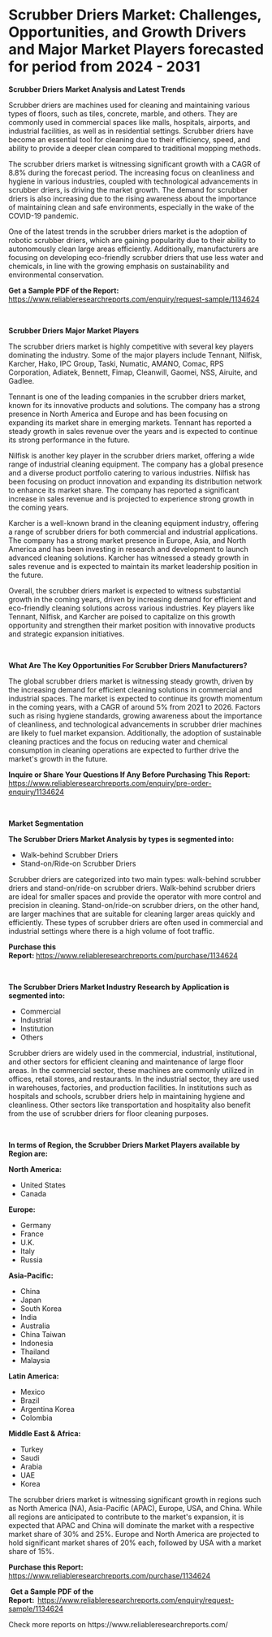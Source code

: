 <p><h1>Scrubber Driers Market: Challenges, Opportunities, and Growth Drivers and Major Market Players forecasted for period from 2024 - 2031</h1></p><p><strong>Scrubber Driers Market Analysis and Latest Trends</strong></p>
<p><p>Scrubber driers are machines used for cleaning and maintaining various types of floors, such as tiles, concrete, marble, and others. They are commonly used in commercial spaces like malls, hospitals, airports, and industrial facilities, as well as in residential settings. Scrubber driers have become an essential tool for cleaning due to their efficiency, speed, and ability to provide a deeper clean compared to traditional mopping methods.</p><p>The scrubber driers market is witnessing significant growth with a CAGR of 8.8% during the forecast period. The increasing focus on cleanliness and hygiene in various industries, coupled with technological advancements in scrubber driers, is driving the market growth. The demand for scrubber driers is also increasing due to the rising awareness about the importance of maintaining clean and safe environments, especially in the wake of the COVID-19 pandemic.</p><p>One of the latest trends in the scrubber driers market is the adoption of robotic scrubber driers, which are gaining popularity due to their ability to autonomously clean large areas efficiently. Additionally, manufacturers are focusing on developing eco-friendly scrubber driers that use less water and chemicals, in line with the growing emphasis on sustainability and environmental conservation.</p></p>
<p><strong>Get a Sample PDF of the Report:&nbsp;</strong> <a href="https://www.reliableresearchreports.com/enquiry/request-sample/1134624">https://www.reliableresearchreports.com/enquiry/request-sample/1134624</a></p>
<p>&nbsp;</p>
<p><strong>Scrubber Driers Major Market Players</strong></p>
<p><p>The scrubber driers market is highly competitive with several key players dominating the industry. Some of the major players include Tennant, Nilfisk, Karcher, Hako, IPC Group, Taski, Numatic, AMANO, Comac, RPS Corporation, Adiatek, Bennett, Fimap, Cleanwill, Gaomei, NSS, Airuite, and Gadlee. </p><p>Tennant is one of the leading companies in the scrubber driers market, known for its innovative products and solutions. The company has a strong presence in North America and Europe and has been focusing on expanding its market share in emerging markets. Tennant has reported a steady growth in sales revenue over the years and is expected to continue its strong performance in the future.</p><p>Nilfisk is another key player in the scrubber driers market, offering a wide range of industrial cleaning equipment. The company has a global presence and a diverse product portfolio catering to various industries. Nilfisk has been focusing on product innovation and expanding its distribution network to enhance its market share. The company has reported a significant increase in sales revenue and is projected to experience strong growth in the coming years.</p><p>Karcher is a well-known brand in the cleaning equipment industry, offering a range of scrubber driers for both commercial and industrial applications. The company has a strong market presence in Europe, Asia, and North America and has been investing in research and development to launch advanced cleaning solutions. Karcher has witnessed a steady growth in sales revenue and is expected to maintain its market leadership position in the future.</p><p>Overall, the scrubber driers market is expected to witness substantial growth in the coming years, driven by increasing demand for efficient and eco-friendly cleaning solutions across various industries. Key players like Tennant, Nilfisk, and Karcher are poised to capitalize on this growth opportunity and strengthen their market position with innovative products and strategic expansion initiatives.</p></p>
<p>&nbsp;</p>
<p><strong>What Are The Key Opportunities For Scrubber Driers Manufacturers?</strong></p>
<p><p>The global scrubber driers market is witnessing steady growth, driven by the increasing demand for efficient cleaning solutions in commercial and industrial spaces. The market is expected to continue its growth momentum in the coming years, with a CAGR of around 5% from 2021 to 2026. Factors such as rising hygiene standards, growing awareness about the importance of cleanliness, and technological advancements in scrubber drier machines are likely to fuel market expansion. Additionally, the adoption of sustainable cleaning practices and the focus on reducing water and chemical consumption in cleaning operations are expected to further drive the market's growth in the future.</p></p>
<p><strong>Inquire or Share Your Questions If Any Before Purchasing This Report:</strong> <a href="https://www.reliableresearchreports.com/enquiry/pre-order-enquiry/1134624">https://www.reliableresearchreports.com/enquiry/pre-order-enquiry/1134624</a></p>
<p>&nbsp;</p>
<p><strong>Market Segmentation</strong></p>
<p><strong>The Scrubber Driers Market Analysis by types is segmented into:</strong></p>
<p><ul><li>Walk-behind Scrubber Driers</li><li>Stand-on/Ride-on Scrubber Driers</li></ul></p>
<p><p>Scrubber driers are categorized into two main types: walk-behind scrubber driers and stand-on/ride-on scrubber driers. Walk-behind scrubber driers are ideal for smaller spaces and provide the operator with more control and precision in cleaning. Stand-on/ride-on scrubber driers, on the other hand, are larger machines that are suitable for cleaning larger areas quickly and efficiently. These types of scrubber driers are often used in commercial and industrial settings where there is a high volume of foot traffic.</p></p>
<p><strong>Purchase this Report:&nbsp;</strong><a href="https://www.reliableresearchreports.com/purchase/1134624">https://www.reliableresearchreports.com/purchase/1134624</a></p>
<p>&nbsp;</p>
<p><strong>The Scrubber Driers Market Industry Research by Application is segmented into:</strong></p>
<p><ul><li>Commercial</li><li>Industrial</li><li>Institution</li><li>Others</li></ul></p>
<p><p>Scrubber driers are widely used in the commercial, industrial, institutional, and other sectors for efficient cleaning and maintenance of large floor areas. In the commercial sector, these machines are commonly utilized in offices, retail stores, and restaurants. In the industrial sector, they are used in warehouses, factories, and production facilities. In institutions such as hospitals and schools, scrubber driers help in maintaining hygiene and cleanliness. Other sectors like transportation and hospitality also benefit from the use of scrubber driers for floor cleaning purposes.</p></p>
<p>&nbsp;</p>
<p><strong>In terms of Region, the Scrubber Driers Market Players available by Region are:</strong></p>
<p>
    <p> <strong> North America: </strong>
        <ul>
            <li>United States</li>
            <li>Canada</li>
        </ul>
        </p> 
    <p> <strong> Europe: </strong>
        <ul>
            <li>Germany</li>
            <li>France</li>
            <li>U.K.</li>
            <li>Italy</li>
            <li>Russia</li>
        </ul>
        </p> 
    <p> <strong> Asia-Pacific: </strong>
        <ul>
            <li>China</li>
            <li>Japan</li>
            <li>South Korea</li>
            <li>India</li>
            <li>Australia</li>
            <li>China Taiwan</li>
            <li>Indonesia</li>
            <li>Thailand</li>
            <li>Malaysia</li>
        </ul>
        </p> 
    <p> <strong> Latin America: </strong>
        <ul>
            <li>Mexico</li>
            <li>Brazil</li>
            <li>Argentina Korea</li>
            <li>Colombia</li>
        </ul>
        </p> 
    <p> <strong> Middle East & Africa: </strong>
        <ul>
            <li>Turkey</li>
            <li>Saudi</li>
            <li>Arabia</li>
            <li>UAE</li>
            <li>Korea</li>
        </ul>
    </p>
    </p>
<p><p>The scrubber driers market is witnessing significant growth in regions such as North America (NA), Asia-Pacific (APAC), Europe, USA, and China. While all regions are anticipated to contribute to the market's expansion, it is expected that APAC and China will dominate the market with a respective market share of 30% and 25%. Europe and North America are projected to hold significant market shares of 20% each, followed by USA with a market share of 15%.</p></p>
<p><strong>Purchase this Report: </strong><a href="https://www.reliableresearchreports.com/purchase/1134624">https://www.reliableresearchreports.com/purchase/1134624</a></p>
<p>&nbsp;<strong>Get a Sample PDF of the Report:&nbsp;&nbsp;</strong><a href="https://www.reliableresearchreports.com/enquiry/request-sample/1134624">https://www.reliableresearchreports.com/enquiry/request-sample/1134624</a></p>
<p><strong></strong></p>
<p>Check more reports on https://www.reliableresearchreports.com/</p>